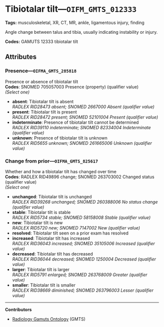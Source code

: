 # Tibiotalar tilt—`OIFM_GMTS_012333`

**Tags:** musculoskeletal, XR, CT, MR, ankle, ligamentous injury, finding

Angle change between talus and tibia, usually indicating instability or injury.

**Codes:** GAMUTS 12333 tibiotalar tilt

## Attributes

### Presence—`OIFMA_GMTS_285818`

Presence or absence of tibiotalar tilt  
**Codes**: SNOMED 705057003 Presence (property) (qualifier value)  
*(Select one)*

- **absent**: Tibiotalar tilt is absent  
_RADLEX RID28473 absent; SNOMED 2667000 Absent (qualifier value)_
- **present**: Tibiotalar tilt is present  
_RADLEX RID28472 present; SNOMED 52101004 Present (qualifier value)_
- **indeterminate**: Presence of tibiotalar tilt cannot be determined  
_RADLEX RID39110 indeterminate; SNOMED 82334004 Indeterminate (qualifier value)_
- **unknown**: Presence of tibiotalar tilt is unknown  
_RADLEX RID5655 unknown; SNOMED 261665006 Unknown (qualifier value)_

### Change from prior—`OIFMA_GMTS_825617`

Whether and how a tibiotalar tilt has changed over time  
**Codes**: RADLEX RID49896 change; SNOMED 263703002 Changed status (qualifier value)  
*(Select one)*

- **unchanged**: Tibiotalar tilt is unchanged  
_RADLEX RID39268 unchanged; SNOMED 260388006 No status change (qualifier value)_
- **stable**: Tibiotalar tilt is stable  
_RADLEX RID5734 stable; SNOMED 58158008 Stable (qualifier value)_
- **new**: Tibiotalar tilt is new  
_RADLEX RID5720 new; SNOMED 7147002 New (qualifier value)_
- **resolved**: Tibiotalar tilt seen on a prior exam has resolved  
- **increased**: Tibiotalar tilt has increased  
_RADLEX RID36043 increased; SNOMED 35105006 Increased (qualifier value)_
- **decreased**: Tibiotalar tilt has decreased  
_RADLEX RID36044 decreased; SNOMED 1250004 Decreased (qualifier value)_
- **larger**: Tibiotalar tilt is larger  
_RADLEX RID5791 enlarged; SNOMED 263768009 Greater (qualifier value)_
- **smaller**: Tibiotalar tilt is smaller  
_RADLEX RID38669 diminished; SNOMED 263796003 Lesser (qualifier value)_

---

**Contributors**

- [Radiology Gamuts Ontology](https://gamuts.net/) (GMTS)